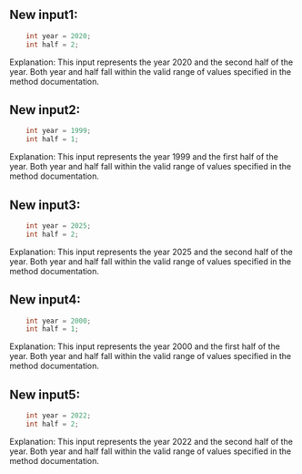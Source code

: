 ## New input1:
```java
    int year = 2020;
    int half = 2;
```
Explanation: This input represents the year 2020 and the second half of the year. Both year and half fall within the valid range of values specified in the method documentation.

## New input2:
```java
    int year = 1999;
    int half = 1;
```
Explanation: This input represents the year 1999 and the first half of the year. Both year and half fall within the valid range of values specified in the method documentation.

## New input3:
```java
    int year = 2025;
    int half = 2;
```
Explanation: This input represents the year 2025 and the second half of the year. Both year and half fall within the valid range of values specified in the method documentation.

## New input4:
```java
    int year = 2000;
    int half = 1;
```
Explanation: This input represents the year 2000 and the first half of the year. Both year and half fall within the valid range of values specified in the method documentation.

## New input5:
```java
    int year = 2022;
    int half = 2;
```
Explanation: This input represents the year 2022 and the second half of the year. Both year and half fall within the valid range of values specified in the method documentation.